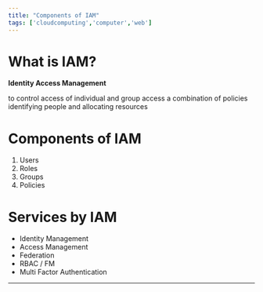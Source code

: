 ```yaml
---
title: "Components of IAM"
tags: ['cloudcomputing','computer','web']
---
```


# What is IAM?
**Identity Access Management** 

to control access of individual and group access 
a combination of policies 
identifying people and allocating resources

# Components of IAM 
1. Users
2. Roles
3. Groups 
4. Policies

# Services by IAM
- Identity Management
- Access Management 
- Federation 
- RBAC / FM
- Multi Factor Authentication



---

